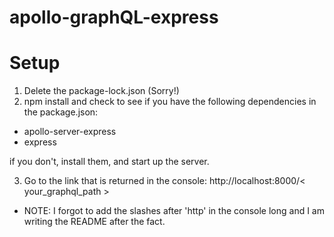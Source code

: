 # apollo-graphQL-express

# Setup

1. Delete the package-lock.json (Sorry!)
2. npm install and check to see if you have the following dependencies in the package.json:

  - apollo-server-express
  - express
  
  if you don't, install them, and start up the server.
 
3. Go to the link that is returned in the console: http://localhost:8000/< your_graphql_path >
- NOTE: I forgot to add the slashes after 'http' in the console long and I am writing the README after the fact.
  
